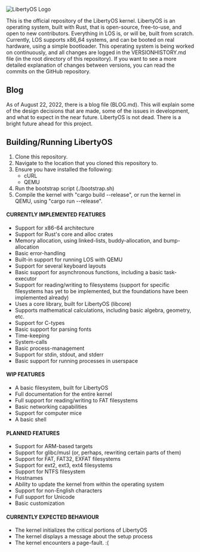 ![LibertyOS Logo](https://raw.githubusercontent.com/LibertyOS-Development/kernel/main/resources/images/bmp/Logo-Dark.bmp)

This is the official repository of the LibertyOS kernel. LibertyOS is an operating system, built with Rust, that is open-source, free-to-use, and open to new contributors. Everything in LOS is, or will be, built from scratch. Currently, LOS supports x86_64 systems, and can be booted on real hardware, using a simple bootloader. This operating system is being worked on continuously, and all changes are logged in the VERSIONHISTORY.md file (in the root directory of this repository). If you want to see a more detailed explanation of changes between versions, you can read the commits on the GitHub repository.

## Blog
As of August 22, 2022, there is a blog file (BLOG.md). This will explain some of the design decisions that are made, some of the issues in development, and what to expect in the near future. LibertyOS is not dead. There is a bright future ahead for this project.

## Building/Running LibertyOS
1. Clone this repository.
2. Navigate to the location that you cloned this repository to.
3. Ensure you have installed the following:
	- cURL
	- QEMU
4. Run the bootstrap script (./bootstrap.sh)
5. Compile the kernel with "cargo build --release", or run the kernel in QEMU, using "cargo run --release".


#### CURRENTLY IMPLEMENTED FEATURES
 - Support for x86-64 architecture
 - Support for Rust's core and alloc crates
 - Memory allocation, using linked-lists, buddy-allocation, and bump-allocation
 - Basic error-handling
 - Built-in support for running LOS with QEMU
 - Support for several keyboard layouts
 - Basic support for asynchronous functions, including a basic task-executor
 - Support for reading/writing to filesystems (support for specific filesystems has yet to be implemented, but the foundations have been implemented already)
 - Uses a core library, built for LibertyOS (libcore)
 - Supports mathematical calculations, including basic algebra, geometry, etc.
 - Support for C-types
 - Basic support for parsing fonts
 - Time-keeping
 - System-calls
 - Basic process-management
 - Support for stdin, stdout, and stderr
 - Basic support for running processes in userspace


#### WIP FEATURES
 - A basic filesystem, built for LibertyOS
 - Full documentation for the entire kernel
 - Full support for reading/writing to FAT filesystems
 - Basic networking capabilities
 - Support for computer mice
 - A basic shell


#### PLANNED FEATURES
 - Support for ARM-based targets
 - Support for glibc/musl (or, perhaps, rewriting certain parts of them)
 - Support for FAT, FAT32, EXFAT filesystems
 - Support for ext2, ext3, ext4 filesystems
 - Support for NTFS filesystem
 - Hostnames
 - Ability to update the kernel from within the operating system
 - Support for non-English characters
 - Full support for Unicode
 - Basic customization

#### CURRENTLY EXPECTED BEHAVIOUR
 - The kernel initializes the critical portions of LibertyOS
 - The kernel displays a message about the setup process
 - The kernel encounters a page-fault. :(
